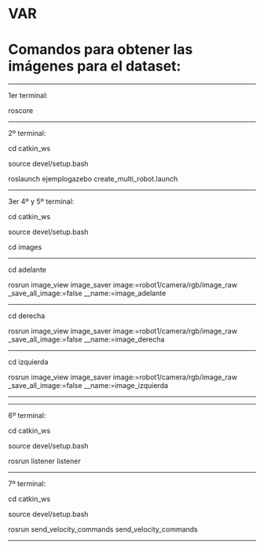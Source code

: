 # VAR


# Comandos para obtener las imágenes para el dataset:

-----------------------------------------------------------------------------

1er terminal:

roscore


-----------------------------------------------------------------------------

2º terminal:

cd catkin_ws

source devel/setup.bash

roslaunch ejemplogazebo create_multi_robot.launch

-----------------------------------------------------------------------------

3er 4º y 5º terminal:

cd catkin_ws

source devel/setup.bash

cd images

***************

cd adelante

rosrun image_view image_saver image:=robot1/camera/rgb/image_raw _save_all_image:=false __name:=image_adelante

***************

cd derecha

rosrun image_view image_saver image:=robot1/camera/rgb/image_raw _save_all_image:=false __name:=image_derecha

***************

cd izquierda

rosrun image_view image_saver image:=robot1/camera/rgb/image_raw _save_all_image:=false __name:=image_izquierda

***************


-----------------------------------------------------------------------------

6º terminal:

cd catkin_ws

source devel/setup.bash

rosrun listener listener

-----------------------------------------------------------------------------

7º terminal:

cd catkin_ws

source devel/setup.bash

rosrun send_velocity_commands send_velocity_commands

-----------------------------------------------------------------------------
